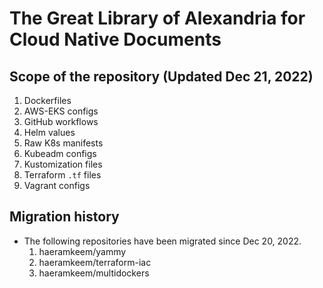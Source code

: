 # The Great Library of Alexandria for Cloud Native Documents

## Scope of the repository (Updated Dec 21, 2022)

1. Dockerfiles
2. AWS-EKS configs
3. GitHub workflows
4. Helm values
5. Raw K8s manifests
6. Kubeadm configs
7. Kustomization files
8. Terraform `.tf` files
9. Vagrant configs

## Migration history

- The following repositories have been migrated since Dec 20, 2022.
  1. haeramkeem/yammy
  2. haeramkeem/terraform-iac
  3. haeramkeem/multidockers
